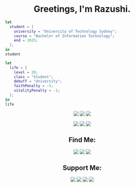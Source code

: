 <div align="center">
  
# Greetings, I'm Razushi.

</div>
  
<div align="center">
  
</div>

```nix
let
  student = {
    university = "University of Technology Sydney";
    course = "Bachelor of Information Technology";
    end = 2025;
  };
in
student
```

```nix
let
  life = {
    level = 20;
    class = "Student";
    debuff = "University";
    faithPenalty = -5;
    vitalityPenalty = -1;
  };
in
life
```

<p align="center">
  <a href="https://nixos.org"><img src="https://img.shields.io/badge/NixOS-5277C3.svg?&style=for-the-badge&logo=nixos&logoColor=white" /></a>
  <a href="https://hyprland.org/"><img src="https://img.shields.io/badge/Hyprland-43B8CF.svg?&style=for-the-badge&logo=Hyprland&logoColor=white" /></a>
  <a href="https://neovim.io"><img src="https://img.shields.io/badge/NeoVim-%2357A143.svg?&style=for-the-badge&logo=neovim&logoColor=white" /></a>
</p>

<p align="center">
  <a href="https://matrix.org/"><img src="https://img.shields.io/badge/Matrix-222222.svg?&style=for-the-badge&logo=matrix&logoColor=white" /></a>
  <a href="https://www.blackmagicdesign.com/au/products/davinciresolve"><img src="https://img.shields.io/badge/Davinci-233A51.svg?&style=for-the-badge&logo=davinciresolve&logoColor=white" /></a>  
  <a href="https://www.blender.org/"><img src="https://img.shields.io/badge/Blender-E87D0D.svg?&style=for-the-badge&logo=blender&logoColor=white" /></a>
</p>

<div align="center">
  
## Find Me: 
  <a href="https://wiki.nixos.org/wiki/User:Razushi"><img src="https://img.shields.io/badge/Wiki-5277C3.svg?&style=for-the-badge&logo=nixos&logoColor=white" /></a>
  <a href="https://twitter.com/razushi283"><img src="https://img.shields.io/badge/Twitter-1DA1F2.svg?&style=for-the-badge&logo=x&logoColor=white" /></a>
  <a href="https://www.reddit.com/user/Cultural_Yam/"><img src="https://img.shields.io/badge/Reddit-FF4500.svg?&style=for-the-badge&logo=reddit&logoColor=white" /></a>

</div>

<div align="center">
  
  ## Support Me:
  <img src="https://img.shields.io/badge/alipay-003c8b?style=for-the-badge&logo=alipay&logoColor=white" />
  <img src="https://img.shields.io/badge/Ko--fi-0AA8DE?style=for-the-badge&logo=ko-fi&logoColor=white" />
  <img src="https://img.shields.io/badge/Patreon-F96854?style=for-the-badge&logo=patreon&logoColor=white" />
  <img src="https://img.shields.io/badge/PayPal-00457C?style=for-the-badge&logo=paypal&logoColor=white" />

</div>
